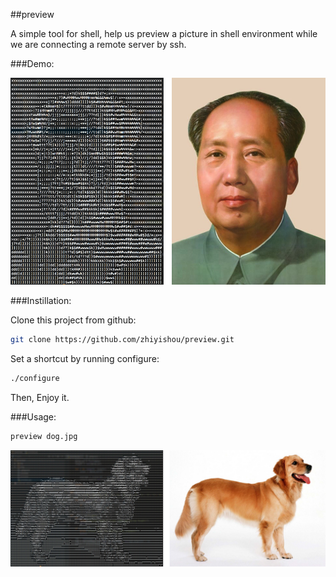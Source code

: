 ##preview

A simple tool for shell, help us preview a picture in shell environment while we are connecting a remote server by ssh.


###Demo:

![demo_mao](https://github.com/zhiyishou/preview/raw/master/img/mao_demo.jpg)

###Instillation:

Clone this project from github:

```bash
git clone https://github.com/zhiyishou/preview.git
```

Set a shortcut by running configure:

```bash
./configure
```

Then, Enjoy it.

###Usage:

```bash
preview dog.jpg
```

![demo_mao](https://github.com/zhiyishou/preview/raw/master/img/dog_demo.jpg)
